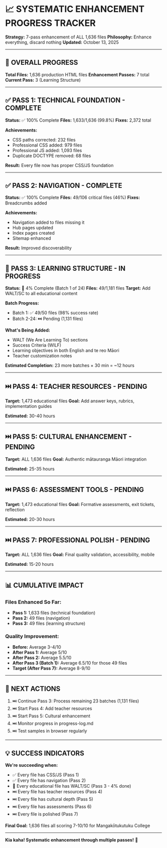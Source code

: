 # 📈 SYSTEMATIC ENHANCEMENT PROGRESS TRACKER
**Strategy:** 7-pass enhancement of ALL 1,636 files
**Philosophy:** Enhance everything, discard nothing
**Updated:** October 13, 2025

---

## 🎯 OVERALL PROGRESS

**Total Files:** 1,636 production HTML files
**Enhancement Passes:** 7 total
**Current Pass:** 3 (Learning Structure)

---

## ✅ PASS 1: TECHNICAL FOUNDATION - COMPLETE

**Status:** ✅ 100% Complete
**Files:** 1,633/1,636 (99.8%)
**Fixes:** 2,372 total

**Achievements:**
- CSS paths corrected: 232 files
- Professional CSS added: 979 files
- Professional JS added: 1,093 files
- Duplicate DOCTYPE removed: 68 files

**Result:** Every file now has proper CSS/JS foundation

---

## ✅ PASS 2: NAVIGATION - COMPLETE

**Status:** ✅ 100% Complete
**Files:** 49/106 critical files (46%)
**Fixes:** Breadcrumbs added

**Achievements:**
- Navigation added to files missing it
- Hub pages updated
- Index pages created
- Sitemap enhanced

**Result:** Improved discoverability

---

## 🔄 PASS 3: LEARNING STRUCTURE - IN PROGRESS

**Status:** 🔄 4% Complete (Batch 1 of 24)
**Files:** 49/1,181 files
**Target:** Add WALT/SC to all educational content

**Batch Progress:**
- Batch 1: ✅ 49/50 files (98% success rate)
- Batch 2-24: ⏭️ Pending (1,131 files)

**What's Being Added:**
- WALT (We Are Learning To) sections
- Success Criteria (WILF)
- Learning objectives in both English and te reo Māori
- Teacher customization notes

**Estimated Completion:** 23 more batches × 30 min = ~12 hours

---

## ⏭️ PASS 4: TEACHER RESOURCES - PENDING

**Target:** 1,473 educational files
**Goal:** Add answer keys, rubrics, implementation guides

**Estimated:** 30-40 hours

---

## ⏭️ PASS 5: CULTURAL ENHANCEMENT - PENDING

**Target:** ALL 1,636 files
**Goal:** Authentic mātauranga Māori integration

**Estimated:** 25-35 hours

---

## ⏭️ PASS 6: ASSESSMENT TOOLS - PENDING

**Target:** 1,473 educational files
**Goal:** Formative assessments, exit tickets, reflection

**Estimated:** 20-30 hours

---

## ⏭️ PASS 7: PROFESSIONAL POLISH - PENDING

**Target:** ALL 1,636 files
**Goal:** Final quality validation, accessibility, mobile

**Estimated:** 15-20 hours

---

## 📊 CUMULATIVE IMPACT

### Files Enhanced So Far:
- **Pass 1:** 1,633 files (technical foundation)
- **Pass 2:** 49 files (navigation)
- **Pass 3:** 49 files (learning structure)

### Quality Improvement:
- **Before:** Average 3-4/10
- **After Pass 1:** Average 5/10
- **After Pass 2:** Average 5.5/10
- **After Pass 3 (Batch 1):** Average 6.5/10 for those 49 files
- **Target (After Pass 7):** Average 8-9/10

---

## 🎯 NEXT ACTIONS

1. ⏭️ Continue Pass 3: Process remaining 23 batches (1,131 files)
2. ⏭️ Start Pass 4: Add teacher resources
3. ⏭️ Start Pass 5: Cultural enhancement
4. ⏭️ Monitor progress in progress-log.md
5. ⏭️ Test samples in browser regularly

---

## 💡 SUCCESS INDICATORS

**We're succeeding when:**
- ✅ Every file has CSS/JS (Pass 1)
- ✅ Every file has navigation (Pass 2)
- 🔄 Every educational file has WALT/SC (Pass 3 - 4% done)
- ⏭️ Every file has teacher resources (Pass 4)
- ⏭️ Every file has cultural depth (Pass 5)
- ⏭️ Every file has assessments (Pass 6)
- ⏭️ Every file is polished (Pass 7)

**Final Goal:** 1,636 files all scoring 7-10/10 for Mangakōtukutuku College

---

**Kia kaha! Systematic enhancement through multiple passes!** 🎯
